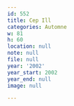 ```yaml
---
id: 552
title: Cep Ill
categories: Automne
w: 81
h: 60
location: null
note: null
file: null
year: '2002'
year_start: 2002
year_end: null
image: null

---
```

